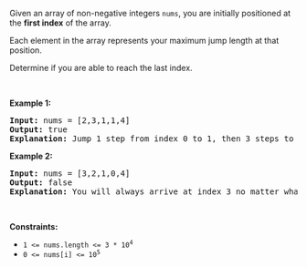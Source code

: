 Given an array of non-negative integers `` nums ``, you are initially positioned at the __first index__ of the array.

Each element in the array represents your maximum jump length at that position.

Determine if you are able to reach the last index.

&nbsp;

__Example 1:__

<pre>
<strong>Input:</strong> nums = [2,3,1,1,4]
<strong>Output:</strong> true
<strong>Explanation:</strong> Jump 1 step from index 0 to 1, then 3 steps to the last index.
</pre>

__Example 2:__

<pre>
<strong>Input:</strong> nums = [3,2,1,0,4]
<strong>Output:</strong> false
<strong>Explanation:</strong> You will always arrive at index 3 no matter what. Its maximum jump length is 0, which makes it impossible to reach the last index.
</pre>

&nbsp;

__Constraints:__

*   <code>1 &lt;= nums.length &lt;= 3 * 10<sup>4</sup></code>
*   <code>0 &lt;= nums[i] &lt;= 10<sup>5</sup></code>